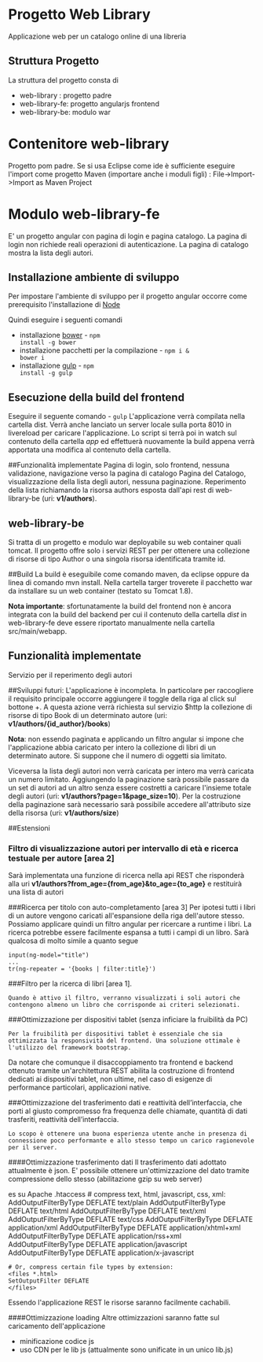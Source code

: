 # Progetto Web Library
Applicazione web per un catalogo online di una libreria

## Struttura Progetto
La struttura del progetto consta di 
- web-library : progetto padre
- web-library-fe: progetto angularjs frontend
- web-library-be: modulo war

# Contenitore web-library
Progetto pom padre.
Se si usa Eclipse come ide è sufficiente eseguire l'import come progetto Maven (importare anche i moduli figli) : File->Import->Import as Maven Project

# Modulo web-library-fe
E' un progetto angular con pagina di login e pagina catalogo.
La pagina di login non richiede reali operazioni di autenticazione.
La pagina di catalogo mostra la lista degli autori.

## Installazione ambiente di sviluppo
Per impostare l'ambiente di sviluppo per il progetto angular occorre come prerequisito l'installazione di [Node](https://nodejs.org/)

Quindi eseguire i seguenti comandi
- installazione [bower](http://bower.io/) - <code>npm install -g bower</code>
- installazione pacchetti per la compilazione - <code>npm i & bower i</code>
- installazione [gulp](http://gulpjs.com/) - <code>npm install -g gulp</code>

## Esecuzione della build del frontend
Eseguire il seguente comando - <code>gulp</code>
L'applicazione verrà compilata nella cartella dist.
Verrà anche lanciato un server locale sulla porta 8010 in livereload per caricare l'applicazione.
Lo script si terrà poi in watch sul contenuto della cartella *app* ed effettuerà nuovamente la build appena verrà apportata una modifica al contenuto della cartella.

##Funzionalità implementate
Pagina di login, solo frontend, nessuna validazione, navigazione verso la pagina di catalogo
Pagina del Catalogo, visualizzazione della lista degli autori, nessuna paginazione. Reperimento della lista richiamando la risorsa authors esposta dall'api rest di web-library-be (uri: **v1/authors**).

## web-library-be
Si tratta di un progetto e modulo war deployabile su web container quali tomcat. Il progetto offre solo i servizi REST per per ottenere una collezione di risorse di tipo Author o una singola risorsa identificata tramite id.

##Build
La build è eseguibile come comando maven, da eclipse oppure da linea di comando mvn install. Nella cartella targer troverete il pacchetto war da installare su un web container (testato su Tomcat 1.8).

**Nota importante**: sfortunatamente la build del frontend non è ancora integrata con la build del backend per cui il contenuto della cartella *dist* in web-library-fe deve essere riportato manualmente nella cartella src/main/webapp.

## Funzionalità implementate
Servizio per il reperimento degli autori

##Sviluppi futuri:
L'applicazione è incompleta.
In particolare per raccogliere il requisito principale occorre aggiungere il toggle della riga al click sul bottone +.
A questa azione verrà richiesta sul servizio $http la collezione di risorse di tipo Book di un determinato autore (uri: **v1/authors/{id_author}/books**)


**Nota**: non essendo paginata e applicando un filtro angular si impone che l'applicazione abbia caricato per intero la collezione di libri di un determinato autore. Si suppone che il numero di oggetti sia limitato.

Viceversa la lista degli autori non verrà caricata per intero ma verrà caricata un numero limitato. Aggiungendo la paginazione sarà possibile passare da un set di autori ad un altro senza essere costretti a caricare l'insieme totale degli autori (uri: **v1/authors?page=1&page_size=10**). Per la costruzione della paginazione sarà necessario sarà possibile accedere all'attributo size della risorsa (uri: **v1/authors/size**)

##Estensioni
### Filtro di visualizzazione autori per intervallo di età e ricerca testuale per autore [area 2]
Sarà implementata una funzione di ricerca nella api REST che risponderà alla uri **v1/authors?from_age={from_age}&to_age={to_age}** e restituirà una lista di autori

###Ricerca per titolo con auto-completamento [area 3]
Per ipotesi tutti i libri di un autore vengono caricati all'espansione della riga dell'autore stesso. Possiamo applicare quindi un filtro angular per ricercare a runtime i libri. La ricerca potrebbe essere facilmente espansa a tutti i campi di un libro.
Sarà qualcosa di molto simile a quanto segue

    input(ng-model="title")
    ...
    tr(ng-repeater = '{books | filter:title}')

###Filtro per la ricerca di libri [area 1].

    Quando è attivo il filtro, verranno visualizzati i soli autori che contengono almeno un libro che corrisponde ai criteri selezionati.

###Ottimizzazione per dispositivi tablet (senza inficiare la fruibilità da PC)

    Per la fruibilità per dispositivi tablet è essenziale che sia ottimizzata la responsività del frontend. Una soluzione ottimale è l'utilizzo del framework bootstrap. 

Da notare che comunque il disaccoppiamento tra frontend e backend ottenuto tramite un'architettura REST abilita la costruzione di frontend dedicati ai dispositivi tablet, non ultime, nel caso di esigenze di performance particolari, applicazioni native.

###Ottimizzazione del trasferimento dati e reattività dell’interfaccia, che porti al giusto compromesso fra frequenza delle chiamate, quantità di dati trasferiti, reattività dell’interfaccia. 

    Lo scopo è ottenere una buona esperienza utente anche in presenza di connessione poco performante e allo stesso tempo un carico ragionevole per il server.

####Ottimizzazione trasferimento dati
Il trasferimento dati adottato attualmente è json. E' possibile ottenere un'ottimizzazione del dato tramite compressione dello stesso (abilitazione gzip su web server)

es su Apache .htaccess
    # compress text, html, javascript, css, xml:
    AddOutputFilterByType DEFLATE text/plain
    AddOutputFilterByType DEFLATE text/html
    AddOutputFilterByType DEFLATE text/xml
    AddOutputFilterByType DEFLATE text/css
    AddOutputFilterByType DEFLATE application/xml
    AddOutputFilterByType DEFLATE application/xhtml+xml
    AddOutputFilterByType DEFLATE application/rss+xml
    AddOutputFilterByType DEFLATE application/javascript
    AddOutputFilterByType DEFLATE application/x-javascript

    # Or, compress certain file types by extension:
    <files *.html>
    SetOutputFilter DEFLATE
    </files>

Essendo l'applicazione REST le risorse saranno facilmente cachabili.

####Ottimizzazione loading
Altre ottimizzazioni saranno fatte sul caricamento dell'applicazione
- minificazione codice js
- uso CDN per le lib js (attualmente sono unificate in un unico lib.js)

